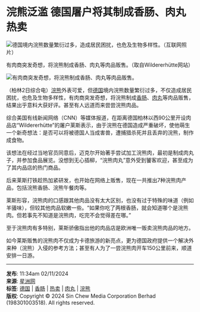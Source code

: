 # 浣熊泛滥 德国屠户将其制成香肠、肉丸热卖

![德国境内浣熊数量繁衍过多，造成居民困扰，也危及生物多样性。（互联网照片）](https://www.sinchew.com.my/wp-content/uploads/2024/11/e68bbce79b98e28895e6b5a3e7868ae6b39be6bba5-e5beb7e59bbde5b1a0e688b7e5b086e585b6e588b6e68890e9a699e882a0e38081e88289e4b8b8e783ade58d96.jpg)

有肉商突发奇想，将浣熊制成香肠、肉丸等肉品贩售。（取自Wildererhütte网站）

![有肉商突发奇想，将浣熊制成香肠、肉丸等肉品贩售。](https://www.sinchew.com.my/wp-content/uploads/2024/11/e68bbce79b98e28895e6b5a3e7868ae6b39be6bba5-e5beb7e59bbde5b1a0e688b7e5b086e585b6e588b6e68890e9a699e882a0e38081e88289e4b8b8e783ade58d96-1.jpg)

（柏林2日综合电）[浣熊](https://www.sinchew.com.my/tag/%e6%b5%a3%e7%86%8a/)外表可爱，但[德国](https://www.sinchew.com.my/tag/%e5%be%b7%e5%9b%bd/)境内浣熊数量繁衍过多，不仅造成居民困扰，也危及生物多样性，有肉商突发奇想，将浣熊制成[香肠](https://www.sinchew.com.my/tag/%e9%a6%99%e8%82%a0/)、[肉丸](https://www.sinchew.com.my/tag/%e8%82%89%e4%b8%b8/)等肉品贩售，结果出乎意料大获好评。甚至有人远道而来尝尝浣熊肉品。

综合美国有线新闻网络（CNN）等媒体报道，在距离德国柏林以西90公里开设肉品店“Wildererhütte”的屠户莱斯表示，由于浣熊在德国造成严重破坏，使他萌生一个新奇想法：是否可以将被德国人当成害兽，遭捕猎杀死并且丢弃的浣熊，制作成食物。

该想法在经过当地官员同意后，迈克尔开始著手尝试加工浣熊肉，最初是制成肉丸子，并参加食品展览。没想到无心插柳，“浣熊肉丸”意外受到饕客欢迎，甚至成为了其内品店的热门商品。

后来莱斯打铁趁热加紧研发，也开始在网络上贩售，现在一共推出7种浣熊肉产品，包括浣熊香肠、浣熊午餐肉等。

莱斯形容，浣熊肉的口感跟其他肉品没有太大区别，也没有过于特殊的味道（例如羊骚味），但较其他肉品软嫩一些。“如果你吃了两根香肠，就会知道哪个是浣熊肉。但若事先不知道是浣熊肉，吃完不会觉得差在哪。”

至于浣熊肉有多特别，莱斯骄傲指出他的肉品店是欧洲唯一贩卖浣熊肉品的地方。

如今莱斯贩售的浣熊肉不仅成为卡德旅游的新亮点，更为德国政府提供一个解决外来种（浣熊）入侵的参考方法；甚至有人为了一尝浣熊肉开车150公里前来，顺道安排一日游。

---

**发布**: 11:34am 02/11/2024  
**来源**: [星洲网](https://www.sinchew.com.my)  
**标签**: [德国](https://www.sinchew.com.my/tag/%e5%be%b7%e5%9b%bd) | [香肠](https://www.sinchew.com.my/tag/%e9%a6%99%e8%82%a0) | [热卖](https://www.sinchew.com.my/tag/%e7%83%ad%e5%8d%96) | [肉丸](https://www.sinchew.com.my/tag/%e8%82%89%e4%b8%b8) | [浣熊](https://www.sinchew.com.my/tag/%e6%b5%a3%e7%86%8a)  
**版权**: Copyright © 2024 Sin Chew Media Corporation Berhad (198301003518). All rights reserved.